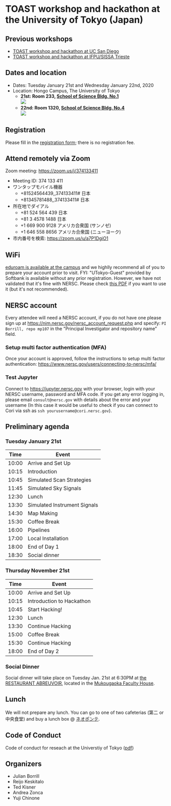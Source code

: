 # TOAST workshop and hackathon at the University of Tokyo (Japan)

## Previous workshops

* [TOAST workshop and hackathon at UC San Diego](https://github.com/hpc4cmb/toast-workshop-ucsd-2019)
* [TOAST workshop and hackathon at IFPU/SISSA Trieste](https://github.com/hpc4cmb/toast-workshop-trieste-2019)

## Dates and location

* Dates: Tuesday January 21st and Wednesday January 22nd, 2020
* Location: Hongo Campus, The University of Tokyo
   * __21st: Room 233, [School of Science Bldg. No.1](https://goo.gl/maps/BVQcDgPY9TtPmskL7)__<br><img src="https://lh3.googleusercontent.com/2qf35etTKJi6OFFhU3WuokfoQdu6f1uQvCgmTeQndt29QrSUHTOo6iHW-3FWgThDv5hcKKDZm5cCOyiWEX4c8h7s5QSipOByp6V1QG7Cy9Nyyrl8q7oYBwhojXAbagdgpOt1O4V7PAdwpXObenTkCIuIgpZ_Jr3oi3KNMd97K7ahi9V6woziM0vNBHZrwC6tH88QYjJRR1vrH7jqRGBNzdXiTSQTSjXmV0YTvVndsUdkTaJzO06XRmPERXwD4xdgn8W-0QetsoAgM_WbdGwMqLjM3rJ4OwAtB2988FIl-kXc-UnUCwD4pVCiFduSvoIgBFCkyIVIV-fW9WzwKCd_b4BoEXGYCVG2Rs8ZSbGC_19iqvJwjZLZnSUAjVxNkQzMIsbcOUKWDfjVtjN2qQZ-O-tL7GclfQqEfetSVgkdU9bJFySwytq6MCBvX842KODEHKm-mlj91By1gvQoYsrp3E2j0z4Vsf0TRpNVqgrG0i6DjhgyT-HQOGkxME29x8lhxIMI7sdavYQZuxw4-E3EIYQWUuw20YGebjLxa2yxJhySKFMhDrSw_fcwnhzy0J8J3osNarLOYr9zYw_GpDmWKBj58fqCnyjMqwgmCdp9CDunvNuNMfJSW8GIaRrCIF0SuKWPSp_0X6yaeoQIxc28wDdtQkfd2XbTnEowRlFE5R7sFDZEAM7ZQ_MS=w640-no-tmp.jpg">   
   * __22nd: Room 1320, [School of Science Bldg. No.4](https://goo.gl/maps/siTA2eRhGSGVHbBb9)__<br><img src="https://lh3.googleusercontent.com/fRu4VTEyrlIOcbTf6SruONFKlPxhXcqRg1A-g-DMQVlKVb62KYt3LXXWsGKA0187abcobrZsMD2io5LkZ_GFkC8vX5K3S6RTykRdgu_ZaYWAw_f_k6ghW8N6sYUwViJvU30v2CSRF-jjIsFvT2SbNUtLWC-6BpZKxv2Aedo0tw4IKXF_CDf8zunROj3wo9RsUOflQ_NXOEH2jLm7Nv5Gr2nIjMx8zv9RfAesh8lR5Yltp11OudIjxLywhkWz5lc1RknFQIAhXfhiSydq5Wv-lxLqW_aZJgYtdclRps1-d2kd-gOF3WcV7cXDJp23Ole_Qrjgv1XERpIiTXbyHR1cejsW4ZGI-YHmo51SV9TjrnGAm42OmuUKvsbdvKvkNs_QMWtPYD3vw7gO2QWy4tg1dC1Fy_tDcDa1VBV2WBBBUlokYJ_UL1M0G8kDRGNK699bGr0UEktY3_IzOjMT4_UBo3jWIBqnx6z9nk-l0Z-r8DNcyLCKegH5vINEDnoDkeWqqGmTZKkVgbIpiiPYUwThmCOvDMuBZGGUB2zuyfU5ElNM8e_TG_4-HifV-n9XKJHz6ARhGAAPe7icvOz2myERr5esuDuUEf0E6Rv2_YszigTE5W4iOhilurBfdGOkFcjY8hGegGXiljLFQKSAEGnTe1Sr0oznKtC57-pVCd6Nws0KQ72N9RUaH4M1=w640-no-tmp.jpg">

## Registration

Please fill in the [registration form](https://forms.gle/79KY3Ndm433VVAzy8); there is no registration fee.

## Attend remotely via Zoom

Zoom meeting: https://zoom.us/j/374133411

* Meeting ID: 374 133 411
* ワンタップモバイル機器
   * +81524564439,,374133411# 日本
   * +81345781488,,374133411# 日本
* 所在地でダイアル
   * +81 524 564 439 日本
   * +81 3 4578 1488 日本
   * +1 669 900 9128 アメリカ合衆国 (サンノゼ)
   * +1 646 558 8656 アメリカ合衆国 (ニューヨーク)
* 市内番号を検索: https://zoom.us/u/a7P1DgiO1

## WiFi

[eduroam is available at the campus](https://www.u-tokyo.ac.jp/adm/dics/ja/wlan.html) and we highlly recommend all of you to prepare your account prior to visit. FYI: "UTokyo-Guest" provided by Softbank is available without any prior registration. However, we have not validated that it's fine with NERSC. Please check [this PDF](https://www.u-tokyo.ac.jp/content/400073350.pdf) if you want to use it (but it's not recommended).


## NERSC account

Every attendee will need a NERSC account, if you do not have one please sign up at <https://nim.nersc.gov/nersc_account_request.php>
and specify: `PI Borrill, repo mp107` in the "Principal Investigator and repository name" field.

### Setup multi factor authentication (MFA)

Once your account is approved, follow the instructions to setup multi factor authentication: <https://www.nersc.gov/users/connecting-to-nersc/mfa/>

### Test Jupyter

Connect to <https://jupyter.nersc.gov> with your browser, login with your NERSC username, password and MFA code.
If you get any error logging in, please email `consult@nersc.gov` with details about the error and your username (In this case it would be useful to check if you can connect to Cori via ssh as `ssh yourusername@cori.nersc.gov`).

## Preliminary agenda

### Tuesday January 21st

Time | Event
-----|--------
10:00 | Arrive and Set Up
10:15 | Introduction
10:45 | Simulated Scan Strategies
11:45 | Simulated Sky Signals
12:30 | Lunch
13:30 | Simulated Instrument Signals
14:30 | Map Making
15:30 | Coffee Break
16:00 | Pipelines
17:00 | Local Installation
18:00 | End of Day 1
18:30 | Social dinner

### Thursday November 21st

Time | Event
-----|--------
10:00 | Arrive and Set Up
10:15 | Introduction to Hackathon
10:45 | Start Hacking!
12:30 | Lunch
13:30 | Continue Hacking
15:00 | Coffee Break
15:30 | Continue Hacking
18:00 | End of Day 2

### Social Dinner

Social dinner will take place on Tuesday Jan. 21st at 6:30PM at [the RESTAURANT ABREUVOIR](http://www.mukougaoka-facultyhouse.jp/restaurant.html), located in the [Mukougaoka Faculty House](https://goo.gl/maps/kV3HFSjcRa7F71c87).


## Lunch

We will not prepare any lunch. You can go to one of two cafeterias (第二 or 中央食堂) and buy a lunch box @ [ネオポンテ](https://www.w-tokyodo.com/neoponte/neoponte_tokyo/).


## Code of Conduct

Code of conduct for reseach at the Universtiy of Tokyo ([pdf](https://www.u-tokyo.ac.jp/content/400030733.pdf))

## Organizers

* Julian Borrill
* Reijo Keskitalo
* Ted Kisner
* Andrea Zonca
* Yuji Chinone
